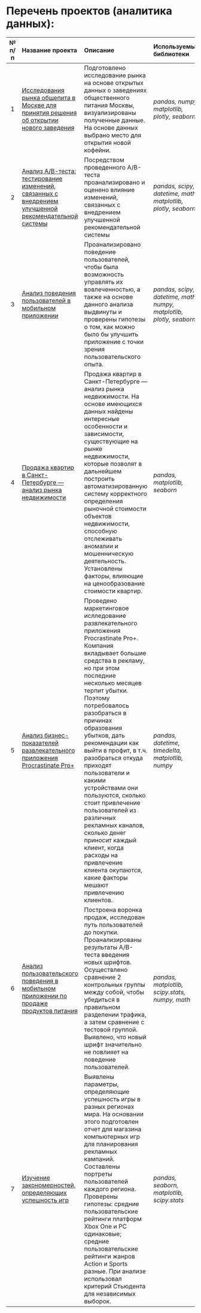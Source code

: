 # Перечень проектов (аналитика данных):

| № п/п | Название проекта | Описание | Используемые библиотеки | 
| :---------------------: | :---------------------- | :---------------------- | :---------------------- |
| 1 | [Исследования рынка общепита в Москве для принятия решения об открытии нового заведения](public_catering) | Подготовлено исследование рынка на основе открытых данных о заведениях общественного питания Москвы, визуализированы полученные данные. На основе данных выбрано место для открытия новой кофейни. | *pandas, numpy, matplotlib, plotly, seaborn* |
| 2 | [Анализ А/В-теста: тестирование изменений, связанных с внедрением улучшенной рекомендательной системы](ab_recommender_system_test) | Посредством проведенного А/В-теста проанализировано и оценено влияние изменений, связанных с внедрением улучшенной рекомендательной системы | *pandas, scipy, datetime, math, matplotlib, plotly, seaborn* |
| 3 | [Анализ поведения пользователей в мобильном приложении](mobile_app) | Проанализировано поведение пользователей, чтобы была возможность управлять их вовлеченностью, а также на основе данного анализа выдвинуты и проверены гипотезы о том, как можно было бы улучшить приложение с точки зрения пользовательского опыта. | *pandas, scipy, datetime, math, numpy, matplotlib, plotly, seaborn* |
| 4 | [Продажа квартир в Санкт-Петербурге — анализ рынка недвижимости](real_estate) | Продажа квартир в Санкт-Петербурге — анализ рынка недвижимости. На основе имеющихся данных найдены интересные особенности и зависимости, существующие на рынке недвижимости, которые позволят в дальнейшем построить автоматизированную систему корректного определения рыночной стоимости объектов недвижимости, способную отслеживать аномалии и мошенническую деятельность. Установлены факторы, влияющие на ценообразование стоимости квартир. | *pandas, matplotlib, seaborn* |
| 5 | [Анализ бизнес-показателей развлекательного приложения Procrastinate Pro+](unit_economics_project) | Проведено маркетинговое ислледование развлекательного приложения Procrastinate Pro+. Компания вкладывает большие средства в рекламу, но при этом последние несколько месяцев терпит убытки. Поэтому потребовалось разобраться в причинах образования убытков, дать рекомендации как выйти в профит, в т.ч. разобраться откуда приходят пользователи и какими устройствами они пользуются, сколько стоит привлечение пользователей из различных рекламных каналов, сколько денег приносит каждый клиент, когда расходы на привлечение клиента окупаются, какие факторы мешают привлечению клиентов. | *pandas, datetime, timedelta, matplotlib, numpy* |
| 6 | [Анализ пользовательского поведения в мобильном приложении по продаже продуктов питания](A_A_B_test) | Построена воронка продаж, исследован путь пользователей до покупки. Проанализированы результаты A/B-теста введения новых шрифтов. Осуществлено сравнение 2 контрольных группы между собой, чтобы убедиться в правильном разделении трафика, а затем сравнение с тестовой группой. Выявлено, что новый шрифт значительно не повлияет на поведение пользователей. | *pandas, matplotlib, scipy.stats, numpy, math* |
| 7 | [Изучение закономерностей, определяющих успешность игр](gamedev) | Выявлены параметры, определяющие успешность игры в разных регионах мира. На основании этого подготовлен отчет для магазина компьютерных игр для планирования рекламных кампаний. Составлены портреты пользователей каждого региона. Проверены гипотезы: средние пользовательские рейтинги платформ Xbox One и PC одинаковые; средние пользовательские рейтинги жанров Action и Sports разные. При анализе использовал критерий Стьюдента для независимых выборок. | *pandas, seaborn, matplotlib, scipy.stats* |